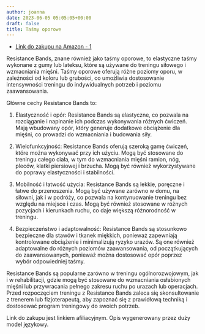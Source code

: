 ```yaml
---
author: joanna
date: 2023-06-05 05:05:05+00:00
draft: false
title: Taśmy oporowe
---
```


- [Link do zakupu na Amazon - 1](https://amzn.to/4ar9GLK)

Resistance Bands, znane również jako taśmy oporowe, to elastyczne taśmy wykonane z gumy lub lateksu, które są używane do treningu siłowego i wzmacniania mięśni. Taśmy oporowe oferują różne poziomy oporu, w zależności od koloru lub grubości, co umożliwia dostosowanie intensywności treningu do indywidualnych potrzeb i poziomu zaawansowania.

Główne cechy Resistance Bands to:

1. Elastyczność i opór: Resistance Bands są elastyczne, co pozwala na rozciąganie i napinanie ich podczas wykonywania różnych ćwiczeń. Mają wbudowany opór, który generuje dodatkowe obciążenie dla mięśni, co prowadzi do wzmacniania i budowania siły.

2. Wielofunkcyjność: Resistance Bands oferują szeroką gamę ćwiczeń, które można wykonywać przy ich użyciu. Mogą być stosowane do treningu całego ciała, w tym do wzmacniania mięśni ramion, nóg, pleców, klatki piersiowej i brzucha. Mogą być również wykorzystywane do poprawy elastyczności i stabilności.

3. Mobilność i łatwość użycia: Resistance Bands są lekkie, poręczne i łatwe do przenoszenia. Mogą być używane zarówno w domu, na siłowni, jak i w podróży, co pozwala na kontynuowanie treningu bez względu na miejsce i czas. Mogą być również stosowane w różnych pozycjach i kierunkach ruchu, co daje większą różnorodność w treningu.

4. Bezpieczeństwo i adaptowalność: Resistance Bands są stosunkowo bezpieczne dla stawów i tkanek miękkich, ponieważ zapewniają kontrolowane obciążenie i minimalizują ryzyko urazów. Są one również adaptowalne do różnych poziomów zaawansowania, od początkujących do zaawansowanych, ponieważ można dostosować opór poprzez wybór odpowiedniej taśmy.

Resistance Bands są popularne zarówno w treningu ogólnorozwojowym, jak i w rehabilitacji, gdzie mogą być stosowane do wzmacniania osłabionych mięśni lub przywracania pełnego zakresu ruchu po urazach lub operacjach. Przed rozpoczęciem treningu z Resistance Bands zaleca się skonsultowanie z trenerem lub fizjoterapeutą, aby zapoznać się z prawidłową techniką i dostosować program treningowy do swoich potrzeb.

Link do zakupu jest linkiem afiliacyjnym. Opis wygenerowany przez duży model językowy.